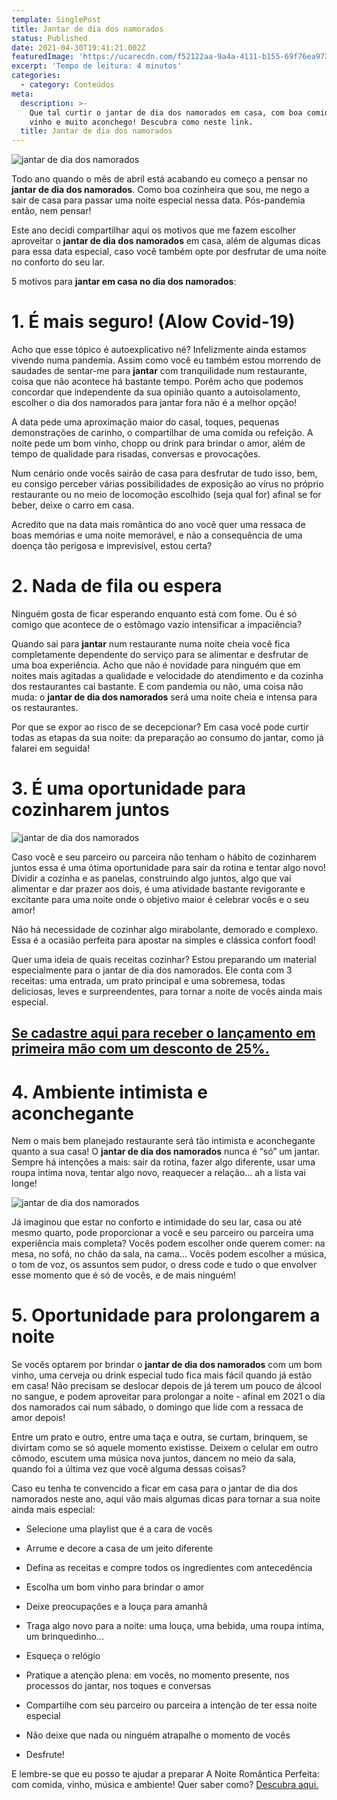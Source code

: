 ```yaml
---
template: SinglePost
title: Jantar de dia dos namorados
status: Published
date: 2021-04-30T19:41:21.002Z
featuredImage: 'https://ucarecdn.com/f52122aa-9a4a-4111-b155-69f76ea97349/'
excerpt: 'Tempo de leitura: 4 minutos'
categories:
  - category: Conteúdos
meta:
  description: >-
    Que tal curtir o jantar de dia dos namorados em casa, com boa comida, com
    vinho e muito aconchego! Descubra como neste link.
  title: Jantar de dia dos namorados
---
```

![jantar de dia dos namorados](https://ucarecdn.com/7ac27bd1-e654-4d5f-9edd-867d53031c8e/)

Todo ano quando o mês de abril está acabando eu começo a pensar no **jantar de dia dos namorados**. Como boa cozinheira que sou, me nego a sair de casa para passar uma noite especial nessa data. Pós-pandemia então, nem pensar!  



Este ano decidi compartilhar aqui os motivos que me fazem escolher aproveitar o **jantar de dia dos namorados** em casa, além de algumas dicas para essa data especial, caso você também opte por desfrutar de uma noite no conforto do seu lar. 



5 motivos para **jantar em casa no dia dos namorados**: 



# 1. É mais seguro! (Alow Covid-19) 



Acho que esse tópico é autoexplicativo né? Infelizmente ainda estamos vivendo numa pandemia. Assim como você eu também estou morrendo de saudades de sentar-me para **jantar** com tranquilidade num restaurante, coisa que não acontece há bastante tempo. Porém acho que podemos concordar que independente da sua opinião quanto a autoisolamento, escolher o dia dos namorados para jantar fora não é a melhor opção! 



A data pede uma aproximação maior do casal, toques, pequenas demonstrações de carinho, o compartilhar de uma comida ou refeição. A noite pede um bom vinho, chopp ou drink para brindar o amor, além de tempo de qualidade para risadas, conversas e provocações. 



Num cenário onde vocês sairão de casa para desfrutar de tudo isso, bem, eu consigo perceber várias possibilidades de exposição ao vírus no próprio restaurante ou no meio de locomoção escolhido (seja qual for) afinal se for beber, deixe o carro em casa. 



Acredito que na data mais romântica do ano você quer uma ressaca de boas memórias e uma noite memorável, e não a consequência de uma doença tão perigosa e imprevisível, estou certa? 



# 2. Nada de fila ou espera 



Ninguém gosta de ficar esperando enquanto está com fome. Ou é só comigo que acontece de o estômago vazio intensificar a impaciência? 



Quando sai para **jantar** num restaurante numa noite cheia você fica completamente dependente do serviço para se alimentar e desfrutar de uma boa experiência. Acho que não é novidade para ninguém que em noites mais agitadas a qualidade e velocidade do atendimento e da cozinha dos restaurantes cai bastante. E com pandemia ou não, uma coisa não muda: o **jantar de dia dos namorados** será uma noite cheia e intensa para os restaurantes. 



Por que se expor ao risco de se decepcionar? Em casa você pode curtir todas as etapas da sua noite: da preparação ao consumo do jantar, como já falarei em seguida! 



# 3. É uma oportunidade para cozinharem juntos 



![jantar de dia dos namorados](https://ucarecdn.com/c06588bf-7b44-4a21-8d51-ea8f8501fdb6/)

Caso você e seu parceiro ou parceira não tenham o hábito de cozinharem juntos essa é uma ótima oportunidade para sair da rotina e tentar algo novo! Dividir a cozinha e as panelas, construindo algo juntos, algo que vai alimentar e dar prazer aos dois, é uma atividade bastante revigorante e excitante para uma noite onde o objetivo maior é celebrar vocês e o seu amor! 



Não há necessidade de cozinhar algo mirabolante, demorado e complexo. Essa é a ocasião perfeita para apostar na simples e clássica confort food!  



Quer uma ideia de quais receitas cozinhar? Estou preparando um material especialmente para o jantar de dia dos namorados. Ele conta com 3 receitas: uma entrada, um prato principal e uma sobremesa, todas deliciosas, leves e surpreendentes, para tornar a noite de vocês ainda mais especial. 



## [Se cadastre aqui para receber o lançamento em primeira mão com um desconto de 25%. ](https://conteudo.paolafabeni.com/pre-lancamento-nrp-2021)





# 4. Ambiente intimista e aconchegante 



Nem o mais bem planejado restaurante será tão intimista e aconchegante quanto a sua casa! O **jantar de dia dos namorados** nunca é “só” um jantar. Sempre há intenções a mais: sair da rotina, fazer algo diferente, usar uma roupa intima nova, tentar algo novo, reaquecer a relação... ah a lista vai longe! 

![jantar de dia dos namorados](https://ucarecdn.com/ba6b3ad3-c47d-4227-8506-52ed0b9586f2/)





Já imaginou que estar no conforto e intimidade do seu lar, casa ou até mesmo quarto, pode proporcionar a você e seu parceiro ou parceira uma experiência mais completa? Vocês podem escolher onde querem comer: na mesa, no sofá, no chão da sala, na cama... Vocês podem escolher a música, o tom de voz, os assuntos sem pudor, o dress code e tudo o que envolver esse momento que é só de vocês, e de mais ninguém! 



# 5. Oportunidade para prolongarem a noite 



 



Se vocês optarem por brindar o **jantar de dia dos namorados** com um bom vinho, uma cerveja ou drink especial tudo fica mais fácil quando já estão em casa! Não precisam se deslocar depois de já terem um pouco de álcool no sangue, e podem aproveitar para prolongar a noite - afinal em 2021 o dia dos namorados cai num sábado, o domingo que lide com a ressaca de amor depois! 



 



Entre um prato e outro, entre uma taça e outra, se curtam, brinquem, se divirtam como se só aquele momento existisse. Deixem o celular em outro cômodo, escutem uma música nova juntos, dancem no meio da sala, quando foi a última vez que você alguma dessas coisas? 



 



Caso eu tenha te convencido a ficar em casa para o jantar de dia dos namorados neste ano, aqui vão mais algumas dicas para tornar a sua noite ainda mais especial: 

* Selecione uma playlist que é a cara de vocês 



* Arrume e decore a casa de um jeito diferente 



* Defina as receitas e compre todos os ingredientes com antecedência 



* Escolha um bom vinho para brindar o amor 



* Deixe preocupações e a louça para amanhã 



* Traga algo novo para a noite: uma louça, uma bebida, uma roupa intima, um brinquedinho... 



* Esqueça o relógio 



* Pratique a atenção plena: em vocês, no momento presente, nos processos do jantar, nos toques e conversas 



* Compartilhe com seu parceiro ou parceira a intenção de ter essa noite especial 



* Não deixe que nada ou ninguém atrapalhe o momento de vocês 



* Desfrute! 









E lembre-se que eu posso te ajudar a preparar A Noite Romântica Perfeita: com comida, vinho, música e ambiente! Quer saber como? [Descubra aqui.](https://conteudo.paolafabeni.com/pre-lancamento-nrp-2021)

